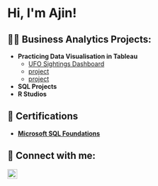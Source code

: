 <h1>Hi, I'm Ajin!</h1>

<h2>👨‍💻 Business Analytics Projects:</h2>

- <b> Practicing Data Visualisation in Tableau </b>
  - [UFO Sightings Dashboard](https://github.com/a-paija/UFO-SightingsDashboard)
  - [project](link)
  - [project](link)
- <b>SQL Projects</b>
- <b>R Studios</b>

<h2> 📄 Certifications </h2>

- <b> [Microsoft SQL Foundations](https://www.coursera.org/account/accomplishments/verify/XZOB9VEGCK3B)</b> 

<h2> 🤳 Connect with me:</h2>

[<img align="left" alt="AjinPaija | LinkedIn" width="22px" src="https://cdn.jsdelivr.net/npm/simple-icons@v3/icons/linkedin.svg" />][linkedin]

[linkedin]: https://www.linkedin.com/in/ajinpaija/

